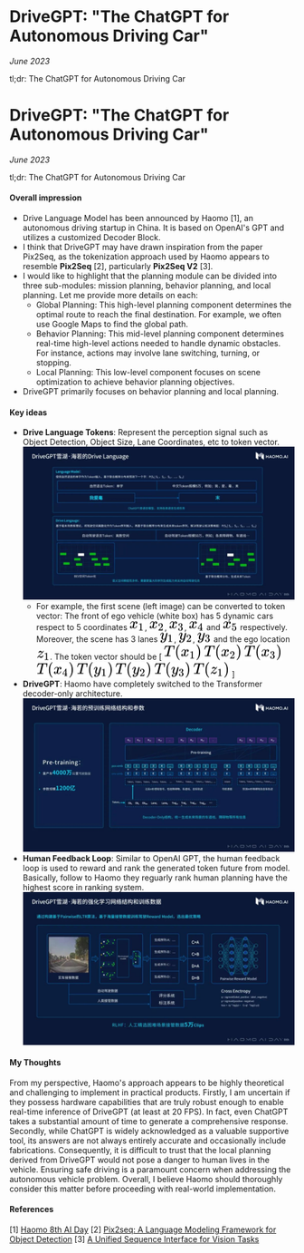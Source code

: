 # DriveGPT: "The ChatGPT for Autonomous Driving Car"

_June 2023_

tl;dr: The ChatGPT for Autonomous Driving Car

# DriveGPT: "The ChatGPT for Autonomous Driving Car"

_June 2023_

tl;dr: The ChatGPT for Autonomous Driving Car

#### Overall impression
- Drive Language Model has been announced by Haomo [1], an autonomous driving startup in China. It is based on OpenAI's GPT and utilizes a customized Decoder Block.
- I think that DriveGPT may have drawn inspiration from the paper Pix2Seq, as the tokenization approach used by Haomo appears to resemble **Pix2Seq** [2], particularly **Pix2Seq V2** [3].
- I would like to highlight that the planning module can be divided into three sub-modules: mission planning, behavior planning, and local planning. Let me provide more details on each:
    - Global Planning: This high-level planning component determines the optimal route to reach the final destination. For example, we often use Google Maps to find the global path.
    - Behavior Planning: This mid-level planning component determines real-time high-level actions needed to handle dynamic obstacles. For instance, actions may involve lane switching, turning, or stopping.
    - Local Planning: This low-level component focuses on scene optimization to achieve behavior planning objectives.
- DriveGPT primarily focuses on behavior planning and local planning.
#### Key ideas

- **Drive Language Tokens**: Represent the perception signal such as Object Detection, Object Size, Lane Coordinates, etc to token vector. ![](../resources/haomo-drive-language.jpeg)
    - For example, the first scene (left image) can be converted to token vector: The front of ego vehicle (white box) has 5 dynamic cars respect to 5 coordinates <!-- $x_{1}$ --> <img style="transform: translateY(0.1em); background: white;" src="../svg/ubfQOOscRH.svg">, <!-- $x_{2}$ --> <img style="transform: translateY(0.1em); background: white;" src="../svg/4kQUHNWig2.svg">, <!-- $x_{3}$ --> <img style="transform: translateY(0.1em); background: white;" src="../svg/uTAmKqt90F.svg">, <!-- $x_{4}$ --> <img style="transform: translateY(0.1em); background: white;" src="../svg/ugqmiBsHRN.svg"> and <!-- $x_{5}$ --> <img style="transform: translateY(0.1em); background: white;" src="../svg/7MJR4t2haK.svg"> respectively. Moreover, the scene has 3 lanes <!-- $y_{1}$ --> <img style="transform: translateY(0.1em); background: white;" src="../svg/vb3YXSpd9C.svg">, <!-- $y_{2}$ --> <img style="transform: translateY(0.1em); background: white;" src="../svg/qToSbevLTk.svg">, <!-- $y_{3}$ --> <img style="transform: translateY(0.1em); background: white;" src="../svg/Qzqi48f88Y.svg"> and the ego location <!-- $z_{1}$ --> <img style="transform: translateY(0.1em); background: white;" src="../svg/mlPJa1Klbr.svg">. The token vector should be [ <!-- $T(x_{1})$ --> <img style="transform: translateY(0.1em); background: white;" src="../svg/Nk8hMU63xX.svg"> <!-- $T(x_{2})$ --> <img style="transform: translateY(0.1em); background: white;" src="../svg/oDjgdZnp08.svg"> <!-- $T(x_{3})$ --> <img style="transform: translateY(0.1em); background: white;" src="../svg/rGFvD4RA5j.svg"> <!-- $T(x_{4})$ --> <img style="transform: translateY(0.1em); background: white;" src="../svg/fm3Y5DmllM.svg"> <!-- $T(y_{1})$ --> <img style="transform: translateY(0.1em); background: white;" src="../svg/NVtfXlVGe0.svg"> <!-- $T(y_{2})$ --> <img style="transform: translateY(0.1em); background: white;" src="../svg/TLr5EOQXNT.svg"> <!-- $T(y_{3})$ --> <img style="transform: translateY(0.1em); background: white;" src="../svg/0vFdoT4bE0.svg"> <!-- $T(z_{1})$ --> <img style="transform: translateY(0.1em); background: white;" src="../svg/bqaVrjkXMH.svg"> ]
- **DriveGPT**: Haomo have completely switched to the Transformer decoder-only architecture. ![](../resources/haomo-drivegpt.jpeg)
- **Human Feedback Loop**: Similar to OpenAI GPT, the human feedback loop is used to reward and rank the generated token future from model. Basically, follow to Haomo they reguarly rank human planning have the highest score in ranking system. ![](../resources/haomo-drivegpt-rw-model.jpeg)

#### My Thoughts

From my perspective, Haomo's approach appears to be highly theoretical and challenging to implement in practical products. Firstly, I am uncertain if they possess hardware capabilities that are truly robust enough to enable real-time inference of DriveGPT (at least at 20 FPS). In fact, even ChatGPT takes a substantial amount of time to generate a comprehensive response. Secondly, while ChatGPT is widely acknowledged as a valuable supportive tool, its answers are not always entirely accurate and occasionally include fabrications. Consequently, it is difficult to trust that the local planning derived from DriveGPT would not pose a danger to human lives in the vehicle. Ensuring safe driving is a paramount concern when addressing the autonomous vehicle problem. Overall, I believe Haomo should thoroughly consider this matter before proceeding with real-world implementation.


#### References

[1] [Haomo 8th AI Day](https://live.yiche.com/live/266120.html)
[2] [Pix2seq: A Language Modeling Framework for Object Detection](https://arxiv.org/abs/2109.10852)
[3] [A Unified Sequence Interface for Vision Tasks](https://arxiv.org/pdf/2206.07669.pdf)

